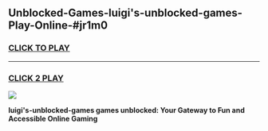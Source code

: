 
## Unblocked-Games-luigi's-unblocked-games-Play-Online-#jr1m0
<h3>
<a href="https://premium.freeplayer.one?title=luigi's-unblocked-games&ref=27F">CLICK TO PLAY</a></h3>
<hr>

<h3>
<a href="https://premium.freeplayer.one?title=luigi's-unblocked-games&ref=27F">CLICK 2 PLAY</a>
  
</h3>

<a href="https://premium.freeplayer.one?title=luigi's-unblocked-games&ref=27F"><img src="https://clearcache.store/games.png"></a>


**luigi's-unblocked-games games unblocked: Your Gateway to Fun and Accessible Online Gaming**
